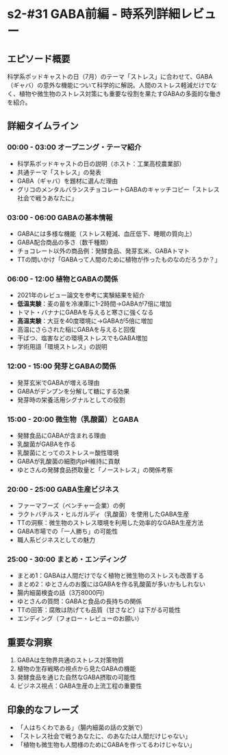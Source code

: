 # s2-#31 GABA前編 - 時系列詳細レビュー

## エピソード概要
科学系ポッドキャストの日（7月）のテーマ「ストレス」に合わせて、GABA（ギャバ）の意外な機能について科学的に解説。人間のストレス軽減だけでなく、植物や微生物のストレス対策にも重要な役割を果たすGABAの多面的な働きを紹介。

## 詳細タイムライン

### 00:00 - 03:00 オープニング・テーマ紹介
- 科学系ポッドキャストの日の説明（ホスト：工業高校農業部）
- 共通テーマ「ストレス」の発表
- GABA（ギャバ）を題材に選んだ理由
- グリコのメンタルバランスチョコレートGABAのキャッチコピー「ストレス社会で戦うあなたに」

### 03:00 - 06:00 GABAの基本情報
- GABAには多様な機能（ストレス軽減、血圧低下、睡眠の質向上）
- GABA配合商品の多さ（数千種類）
- チョコレート以外の商品例：発酵食品、発芽玄米、GABAトマト
- TTの問いかけ「GABAって人間のために植物が作ったものなのだろうか？」

### 06:00 - 12:00 植物とGABAの関係
- 2021年のレビュー論文を参考に実験結果を紹介
- **低温実験**：麦の苗を冷凍庫に1-2時間→GABAが7倍に増加
- トマト・バナナにGABAを与えると寒さに強くなる
- **高温実験**：大豆を40度環境に→GABAが5倍に増加
- 高温にさらされた稲にGABAを与えると回復
- 干ばつ、塩害などの環境ストレスでもGABA増加
- 学術用語「環境ストレス」の説明

### 12:00 - 15:00 発芽とGABAの関係
- 発芽玄米でGABAが増える理由
- GABAがデンプンを分解して糖にする効果
- 発芽時の栄養活用シグナルとしての役割

### 15:00 - 20:00 微生物（乳酸菌）とGABA
- 発酵食品にGABAが含まれる理由
- 乳酸菌がGABAを作る
- 乳酸菌にとってのストレス＝酸性環境
- GABAが乳酸菌の細胞内pH維持に貢献
- ゆとさんの発酵食品摂取量と「ノーストレス」の関係考察

### 20:00 - 25:00 GABA生産ビジネス
- ファーマフーズ（ベンチャー企業）の例
- ラクトバチルス・ヒルガルディ（乳酸菌）を使用したGABA生産
- TTの洞察：微生物のストレス環境を利用した効率的なGABA生産方法
- GABA市場での「一人勝ち」の可能性
- 職人系ビジネスとしての魅力

### 25:00 - 30:00 まとめ・エンディング
- まとめ1：GABAは人間だけでなく植物と微生物のストレスも改善する
- まとめ2：ゆとさんのお腹にはGABAを作る乳酸菌が多いかもしれない
- 腸内細菌検査の話（3万8000円）
- ゆとさんの質問：GABAと食品の長持ちの関係
- TTの回答：腐敗は防げても品質（甘さなど）は下がる可能性
- エンディング（フォロー・レビューのお願い）

## 重要な洞察
1. GABAは生物界共通のストレス対策物質
2. 植物の生存戦略の視点から見たGABAの機能
3. 発酵食品を通じた自然なGABA摂取の可能性
4. ビジネス視点：GABA生産の上流工程の重要性

## 印象的なフレーズ
- 「人はちくわである」（腸内細菌の話の文脈で）
- 「ストレス社会で戦うあなたに、のあなたは人間だけじゃない」
- 「植物も微生物も人間様のためにGABAを作ってるわけじゃない」